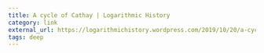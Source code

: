 ```yaml
---
title: A cycle of Cathay | Logarithmic History
category: link
external_url: https://logarithmichistory.wordpress.com/2019/10/20/a-cycle-of-cathay-2/
tags: deep
---
```

